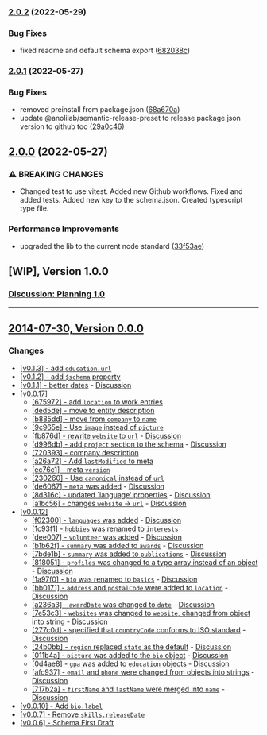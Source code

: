 ### [2.0.2](https://github.com/anolilab/resume-schema/compare/v2.0.1...v2.0.2) (2022-05-29)


### Bug Fixes

* fixed readme and default schema export ([682038c](https://github.com/anolilab/resume-schema/commit/682038c416b160755966887130c76b6e17d85b0a))

### [2.0.1](https://github.com/anolilab/resume-schema/compare/v2.0.0...v2.0.1) (2022-05-27)


### Bug Fixes

* removed preinstall from package.json ([68a670a](https://github.com/anolilab/resume-schema/commit/68a670a01351ac33018ea0a52e929da3f847a20a))
* update @anolilab/semantic-release-preset to release package.json version to github too ([29a0c46](https://github.com/anolilab/resume-schema/commit/29a0c46f58dde02719d0daefbe5a098e9120d83c))

## [2.0.0](https://github.com/anolilab/resume-schema/compare/v1.0.0...v2.0.0) (2022-05-27)


### ⚠ BREAKING CHANGES

* Changed test to use vitest. Added new Github workflows. Fixed and added tests. Added new key to the schema.json. Created typescript type file.

### Performance Improvements

* upgraded the lib to the current node standard ([33f53ae](https://github.com/anolilab/resume-schema/commit/33f53ae6f9ac00bd7ed47eb1f2d7cb2e7654841e))

<a id="1.0.0"></a>
## [WIP], Version 1.0.0

### [Discussion: Planning 1.0](https://github.com/jsonresume/resume-schema/issues/372)

---

<a id="0.0.0"></a>
## [2014-07-30, Version 0.0.0]((https://github.com/jsonresume/resume-schema/blob/0.0.0/schema.json))

### Changes
* [[v0.1.3] - add `education.url`](https://github.com/jsonresume/resume-schema/releases/tag/v0.1.3)
* [[v0.1.2] - add `$schema` property](https://github.com/jsonresume/resume-schema/releases/tag/v0.1.2)
* [[v0.1.1] - better dates](https://github.com/jsonresume/resume-schema/releases/tag/v0.1.1) - [Discussion](https://github.com/jsonresume/resume-schema/issues/142)
* [[v0.0.17]](https://github.com/jsonresume/resume-schema/commit/a6d1ae5c990e3370de6ca305ef32477b9516391b)
  * [[675972] - add `location` to work entries](https://github.com/jsonresume/resume-schema/pull/291)
  * [[ded5de] - move to entity description](https://github.com/jsonresume/resume-schema/pull/271)
  * [[b885dd] - move from `company` to `name`](https://github.com/jsonresume/resume-schema/pull/270)
  * [[9c965e] - Use `image` instead of `picture`](https://github.com/jsonresume/resume-schema/pull/268)
  * [[fb876d] - rewrite `website` to `url`](https://github.com/jsonresume/resume-schema/pull/267) - [Discussion](https://github.com/jsonresume/resume-schema/issues/266)
  * [[d996db] - add `project` section to the schema](https://github.com/jsonresume/resume-schema/pull/254) - [Discussion](https://github.com/jsonresume/resume-schema/issues/201)
  * [[720393] - company description](https://github.com/jsonresume/resume-schema/pull/261)
  * [[a26a72] - Add `lastModified` to meta](https://github.com/jsonresume/resume-schema/pull/259)
  * [[ec76c1] - meta `version`](https://github.com/jsonresume/resume-schema/pull/258)
  * [[230260] - Use `canonical` instead of `url`](https://github.com/jsonresume/resume-schema/pull/257)
  * [[de6067] - `meta` was added](https://github.com/jsonresume/resume-schema/pull/237) - [Discussion](https://github.com/jsonresume/resume-schema/issues/204)
  * [[8d316c] - updated `language' properties](https://github.com/jsonresume/resume-schema/pull/149) - [Discussion](https://github.com/jsonresume/resume-schema/issues/145)
  * [[a1bc56] - changes `website` -> `url`](https://github.com/jsonresume/resume-schema/pull/155) - [Discussion](https://github.com/jsonresume/resume-schema/issues/148)
* [[v0.0.12]](https://github.com/jsonresume/resume-schema/commit/f18c18743ac1903761b80851393a3a756dc327e4)
  * [[f02300] - `languages` was added](https://github.com/jsonresume/resume-schema/commit/f02300e36ba076787d008928b29963c3ffce6121) - [Discussion](https://github.com/jsonresume/resume-schema/issues/34)
  * [[1c93f1] - `hobbies` was renamed to `interests`](https://github.com/jsonresume/resume-schema/commit/1c93f11f121df3794ad59a99cfbd42e7948201c4)
  * [[dee007] - `volunteer` was added](https://github.com/jsonresume/resume-schema/commit/dee007c2e373645b6b67d07a92aebf22fda5b95a) - [Discussion](https://github.com/jsonresume/resume-schema/issues/43)
  * [[b1b62f] - `summary` was added to `awards`](https://github.com/jsonresume/resume-schema/commit/b1b62fb425f4ad8b13ad4612d658bdd203f51206) - [Discussion](https://github.com/jsonresume/resume-schema/issues/119)
  * [[7bde1b] - `summary` was added to `publications`](https://github.com/jsonresume/resume-schema/pull/129) - [Discussion](https://github.com/jsonresume/resume-schema/issues/126)
  * [[818051] - `profiles` was changed to a type array instead of an object](https://github.com/jsonresume/resume-schema/pull/116) - [Discussion](https://github.com/jsonresume/resume-schema/issues/6)
  * [[1a97f0] - `bio` was renamed to `basics`](https://github.com/jsonresume/resume-schema/pull/117) - [Discussion](https://github.com/jsonresume/resume-schema/issues/68)
  * [[bb0171] - `address` and `postalCode` were added to `location`](https://github.com/jsonresume/resume-schema/pull/110) - [Discussion](https://github.com/jsonresume/resume-schema/issues/76)
  * [[a236a3] - `awardDate` was changed to `date`](https://github.com/jsonresume/resume-schema/pull/107) - [Discussion](https://github.com/jsonresume/resume-schema/pull/107)
  * [[7e53c3] - `websites` was changed to `website`, changed from object into string](https://github.com/jsonresume/resume-schema/pull/101) - [Discussion](https://github.com/jsonresume/resume-schema/issues/10)
  * [[277c0d] - specified that `countryCode` conforms to ISO standard](https://github.com/jsonresume/resume-schema/pull/78) - [Discussion](https://github.com/jsonresume/resume-schema/pull/78)
  * [[24b0bb] - `region` replaced `state` as the default](https://github.com/jsonresume/resume-schema/pull/99) - [Discussion](https://github.com/jsonresume/resume-schema/issues/19)
  * [[011b4a] - `picture` was added to the `bio` object](https://github.com/jsonresume/resume-schema/pull/80) - [Discussion](https://github.com/jsonresume/resume-schema/issues/29)
  * [[0d4ae8] - `gpa` was added to `education` objects](https://github.com/jsonresume/resume-schema/pull/97) - [Discussion](https://github.com/jsonresume/resume-schema/issues/7)
  * [[afc937] - `email` and `phone` were changed from objects into strings](https://github.com/jsonresume/resume-schema/pull/98) - [Discussion](https://github.com/jsonresume/resume-schema/issues/27)
  * [[717b2a] - `firstName` and `lastName` were merged into `name`](https://github.com/jsonresume/resume-schema/releases/tag/v0.0.12) - [Discussion](https://github.com/jsonresume/resume-schema/issues/4)
* [[v0.0.10] - Add `bio.label`](https://github.com/jsonresume/resume-schema/releases/v0.0.10)
* [[v0.0.7] - Remove `skills.releaseDate`](https://github.com/jsonresume/resume-schema/releases/tag/v0.0.7)
* [[v0.0.6] - Schema First Draft](https://github.com/jsonresume/resume-schema/releases/tag/v0.0.6)
